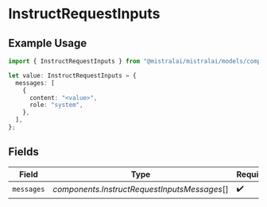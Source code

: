 # InstructRequestInputs

## Example Usage

```typescript
import { InstructRequestInputs } from "@mistralai/mistralai/models/components";

let value: InstructRequestInputs = {
  messages: [
    {
      content: "<value>",
      role: "system",
    },
  ],
};
```

## Fields

| Field                                        | Type                                         | Required                                     | Description                                  |
| -------------------------------------------- | -------------------------------------------- | -------------------------------------------- | -------------------------------------------- |
| `messages`                                   | *components.InstructRequestInputsMessages*[] | :heavy_check_mark:                           | N/A                                          |